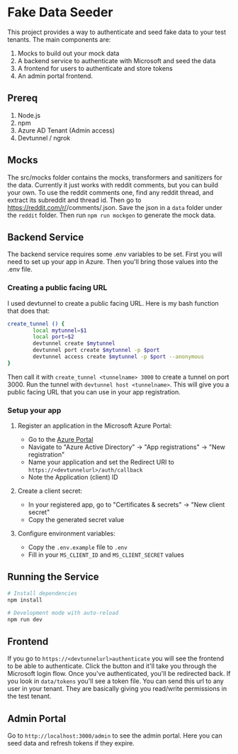 # Fake Data Seeder

This project provides a way to authenticate and seed fake data to your test tenants. The main components are:
1. Mocks to build out your mock data
2. A backend service to authenticate with Microsoft and seed the data
3. A frontend for users to authenticate and store tokens
4. An admin portal frontend.

## Prereq
1. Node.js
2. npm
3. Azure AD Tenant (Admin access)
4. Devtunnel / ngrok

## Mocks
The src/mocks folder contains the mocks, transformers and sanitizers for the data. Currently it just works with reddit comments, but you can build your own.
To use the reddit comments one, find any reddit thread, and extract its subreddit and thread id. Then go to https://reddit.com/r/<subreddit>/comments/<threadid>.json. Save the json in a `data` folder under the `reddit` folder. Then run `npm run mockgen` to generate the mock data.

## Backend Service

The backend service requires some .env variables to be set. First you will need to set up your app in Azure. Then you'll bring those values into the .env file.

### Creating a public facing URL

I used devtunnel to create a public facing URL. Here is my bash function that does that:
```bash
create_tunnel () {
        local mytunnel=$1 
        local port=$2 
        devtunnel create $mytunnel
        devtunnel port create $mytunnel -p $port
        devtunnel access create $mytunnel -p $port --anonymous
}
```
Then call it with `create_tunnel <tunnelname> 3000` to create a tunnel on port 3000.
Run the tunnel with `devtunnel host <tunnelname>`. This will give you a public facing URL that you can use in your app registration.

### Setup your app

1. Register an application in the Microsoft Azure Portal:

   - Go to the [Azure Portal](https://portal.azure.com)
   - Navigate to "Azure Active Directory" → "App registrations" → "New registration"
   - Name your application and set the Redirect URI to `https://<devtunnelurl>/auth/callback`
   - Note the Application (client) ID

2. Create a client secret:

   - In your registered app, go to "Certificates & secrets" → "New client secret"
   - Copy the generated secret value

3. Configure environment variables:
   - Copy the `.env.example` file to `.env`
   - Fill in your `MS_CLIENT_ID` and `MS_CLIENT_SECRET` values

## Running the Service

```bash
# Install dependencies
npm install

# Development mode with auto-reload
npm run dev
```

## Frontend

If you go to `https://<devtunnelurl>authenticate` you will see the frontend to be able to authenticate. Click the button and it'll take you through the Microsoft login flow. Once you've authenticated, you'll be redirected back. If you look in `data/tokens` you'll see a token file. You can send this url to any user in your tenant. They are basically giving you read/write permissions in the test tenant.

## Admin Portal

Go to `http://localhost:3000/admin` to see the admin portal. Here you can seed data and refresh tokens if they expire.